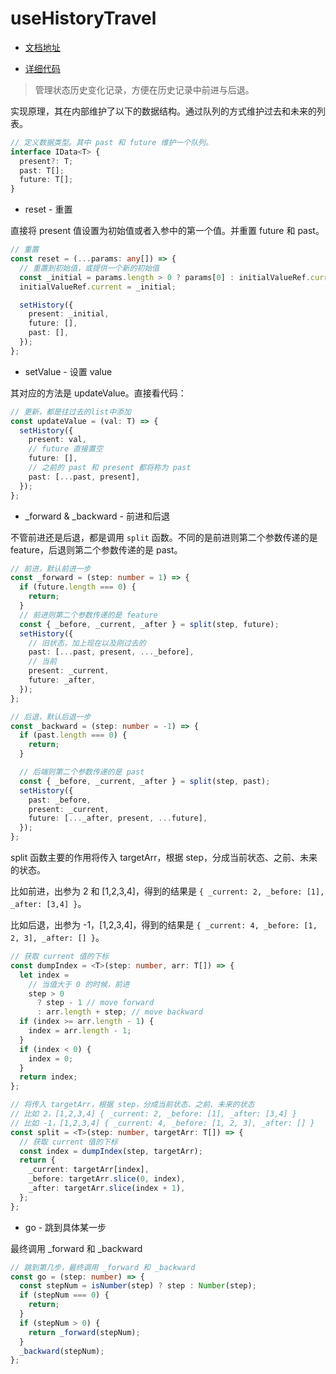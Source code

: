 # useHistoryTravel

- [文档地址](https://ahooks.js.org/zh-CN/hooks/use-history-travel)

- [详细代码](https://github.com/GpingFeng/hooks/blob/guangping%2Fread-code/packages/hooks/src/useHistoryTravel/index.ts)

> 管理状态历史变化记录，方便在历史记录中前进与后退。

实现原理，其在内部维护了以下的数据结构。通过队列的方式维护过去和未来的列表。

```ts
// 定义数据类型。其中 past 和 future 维护一个队列。
interface IData<T> {
  present?: T;
  past: T[];
  future: T[];
}
```

- reset - 重置

直接将 present 值设置为初始值或者入参中的第一个值。并重置 future 和 past。

```ts
// 重置
const reset = (...params: any[]) => {
  // 重置到初始值，或提供一个新的初始值
  const _initial = params.length > 0 ? params[0] : initialValueRef.current;
  initialValueRef.current = _initial;

  setHistory({
    present: _initial,
    future: [],
    past: [],
  });
};
```

- setValue - 设置 value

其对应的方法是 updateValue。直接看代码：

```ts
// 更新，都是往过去的list中添加
const updateValue = (val: T) => {
  setHistory({
    present: val,
    // future 直接置空
    future: [],
    // 之前的 past 和 present 都将称为 past
    past: [...past, present],
  });
};
```

- \_forward & \_backward - 前进和后退

不管前进还是后退，都是调用 `split` 函数。不同的是前进则第二个参数传递的是 feature，后退则第二个参数传递的是 past。

```ts
// 前进，默认前进一步
const _forward = (step: number = 1) => {
  if (future.length === 0) {
    return;
  }
  // 前进则第二个参数传递的是 feature
  const { _before, _current, _after } = split(step, future);
  setHistory({
    // 旧状态，加上现在以及刚过去的
    past: [...past, present, ..._before],
    // 当前
    present: _current,
    future: _after,
  });
};

// 后退，默认后退一步
const _backward = (step: number = -1) => {
  if (past.length === 0) {
    return;
  }

  // 后端则第二个参数传递的是 past
  const { _before, _current, _after } = split(step, past);
  setHistory({
    past: _before,
    present: _current,
    future: [..._after, present, ...future],
  });
};
```

split 函数主要的作用将传入 targetArr，根据 step，分成当前状态、之前、未来的状态。

比如前进，出参为 2 和 [1,2,3,4]，得到的结果是 `{ _current: 2, _before: [1], _after: [3,4] }`。

比如后退，出参为 -1，[1,2,3,4]，得到的结果是 `{ _current: 4, _before: [1, 2, 3], _after: [] }`。

```ts
// 获取 current 值的下标
const dumpIndex = <T>(step: number, arr: T[]) => {
  let index =
    // 当值大于 0 的时候，前进
    step > 0
      ? step - 1 // move forward
      : arr.length + step; // move backward
  if (index >= arr.length - 1) {
    index = arr.length - 1;
  }
  if (index < 0) {
    index = 0;
  }
  return index;
};

// 将传入 targetArr，根据 step，分成当前状态、之前、未来的状态
// 比如 2，[1,2,3,4] { _current: 2, _before: [1], _after: [3,4] }
// 比如 -1，[1,2,3,4] { _current: 4, _before: [1, 2, 3], _after: [] }
const split = <T>(step: number, targetArr: T[]) => {
  // 获取 current 值的下标
  const index = dumpIndex(step, targetArr);
  return {
    _current: targetArr[index],
    _before: targetArr.slice(0, index),
    _after: targetArr.slice(index + 1),
  };
};
```

- go - 跳到具体某一步

最终调用 \_forward 和 \_backward

```ts
// 跳到第几步，最终调用 _forward 和 _backward
const go = (step: number) => {
  const stepNum = isNumber(step) ? step : Number(step);
  if (stepNum === 0) {
    return;
  }
  if (stepNum > 0) {
    return _forward(stepNum);
  }
  _backward(stepNum);
};
```

